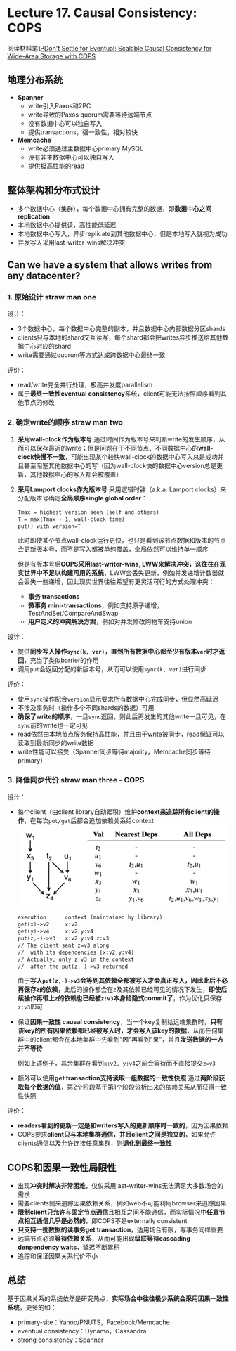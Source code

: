 # Lecture 17. Causal Consistency: COPS

阅读材料笔记[Don't Settle for Eventual: Scalable Causal Consistency for Wide-Area Storage with COPS](COPS.md)

## 地理分布系统

- **Spanner**
  - write引入Paxos和2PC
  - write导致的Paxos quorum需要等待远端节点
  - 没有数据中心可以独自写入
  - 提供transactions，强一致性，相对较快
- **Memcache**
  - write必须通过主数据中心primary MySQL
  - 没有非主数据中心可以独自写入
  - 提供极高性能的read

## 整体架构和分布式设计

- 多个数据中心（集群），每个数据中心拥有完整的数据，即**数据中心之间replication**
- 本地数据中心提供读，高性能低延迟
- 本地数据中心写入，异步replicate到其他数据中心，但是本地写入就视为成功
- 并发写入采用last-writer-wins解决冲突

## Can we have a system that allows writes from any datacenter?

### 1. 原始设计 straw man one

设计：

- 3个数据中心，每个数据中心完整的副本，并且数据中心内部数据分区shards
- clients只与本地的shard交互读写，每个shard都会把writes异步推送给其他数据中心对应的shard
- write需要通过quorum等方式达成跨数据中心最终一致

评价：

- read/write完全并行处理，极高并发度parallelism
- 属于**最终一致性eventual consistency**系统，client可能无法按照顺序看到其他节点的修改

### 2. 确定write的顺序 straw man two

1. **采用wall-clock作为版本号**
    通过时间作为版本号来判断write的发生顺序，从而可以保存最近的write；但是问题在于不同节点、不同数据中心的**wall-clock快慢不一致**，可能出现某个较快wall-clock的数据中心写入总是成功并且甚至阻塞其他数据中心的写（因为wall-clock快的数据中心version总是更新，其他数据中心的写入都会被覆盖）
2. **采用Lamport clocks作为版本号**
    采用逻辑时钟（a.k.a. Lamport clocks）来分配版本号确定**全局顺序single global order**：

    ```text
    Tmax = highest version seen (self and others)
    T = max(Tmax + 1, wall-clock time)
    put() with version=T
    ```

    此时即使某个节点wall-clock运行更快，也只是看到该节点数据和版本的节点会更新版本号，而不是写入都被单纯覆盖，全局依然可以维持单一顺序

    但是有版本号后**COPS采用last-writer-wins, LWW来解决冲突，这往往在现实世界中不足以构建可用的系统**，LWW会丢失更新，例如并发递增计数器就会丢失一些递增，因此现实世界往往希望有更灵活可行的方式处理冲突：
    - **事务 transactions**
    - **微事务 mini-transactions**，例如支持原子递增，TestAndSet/CompareAndSwap
    - **用户定义的冲突解决方案**，例如对并发修改购物车支持union

设计：

- 提供**同步写入操作`sync(k, ver)`，直到所有数据中心都至少有版本`ver`时才返回**，充当了类似barrier的作用
- 调用`put`会返回分配的新版本号，从而可以使用`sync(k, ver)`进行同步

评价：

- 使用`sync`操作配合`version`显示要求所有数据中心完成同步，但显然高延迟
- 不涉及事务时（操作多个不同shards的数据）可用
- **确保了write的顺序**，一旦`sync`返回，则此后再发生的其他write一旦可见，在`sync`前的write也一定可见
- read依然由本地节点服务保持高性能，并且由于write被同步，read保证可以读取到最新同步的write数据
- write性能可以接受（Spanner同步等待majority，Memcache同步等待primary）

### 3. 降低同步代价 straw man three - COPS

设计：

- 每个client（由client library自动累积）维护**context来追踪所有client的操作**，在每次`put/get`后都会追加依赖关系给context
  ![COPS2](images/COPS2.png)

  ```text
  execution      context (maintained by library)
  get(x)->v2     x:v2
  get(y)->v4     x:v2 y:v4
  put(z,-)->v3   x:v2 y:v4 z:v3
  // The client sent z=v3 along
  //  with its dependencies [x:v2,y:v4]
  // Actually, only z:v3 in the context
  //  after the put(z,-)->v3 returned
  ```
  
  由于**写入`put(z,-)->v3`会等到其依赖全都被写入才会真正写入，因此此后不必再保存`z`的依赖**，此后的操作都会在`z`及其依赖已经可见的情况下发生，**即使后续操作再带上`z`的依赖也已经被`z:v3`本身给隐式commit了**，作为优化只保存`z:v3`即可

- 保证**因果一致性 causal consistency**，当一个key复制给远端集群时，**只有该key的所有因果依赖都已经被写入时，才会写入该key的数据**，从而任何集群中的client都会在本地集群中先看到"因"再看到"果"，并且**发送数据的一方并不等待**
  
  例如上述例子，其余集群在看到`x:v2, y:v4`之前会等待而不直接提交`z=v3`

- 额外可以使用**get transaction支持读取一组数据的一致性快照**
  通过**两阶段获取每个数据的值**，第2个阶段基于第1个阶段分析出来的依赖关系从而获得一致性快照

评价：

- **readers看到的更新一定是和writers写入的更新顺序时一致的**，因为因果依赖
- COPS要求**client只与本地集群通信，并且client之间是独立的**，如果允许clients通信以及允许连接任意集群，则**退化到最终一致性**

## COPS和因果一致性局限性

- 出现**冲突时解决非常困难**，仅仅采用last-writer-wins无法满足大多数场合的需求
- 需要clients侧来追踪因果依赖关系，例如web不可能利用browser来追踪因果
- **限制client只允许与固定节点通信**且相互之间不能通信，而实际情况中**任意节点相互通信几乎是必然的**，即COPS不是externally consistent
- **只支持一批数据的读事务get transaction**，适用场合有限，写事务同样重要
- 远端节点必须**等待依赖关系**，从而可能出现**级联等待cascading denpendency waits**，延迟不断累积
- 追踪和保证因果关系代价不小

## 总结

基于因果关系的系统依然是研究热点，**实际场合中往往极少系统会采用因果一致性系统**，更多的如：

- primary-site：Yahoo/PNUTS，Facebook/Memcache
- eventual consistency：Dynamo，Cassandra
- strong consistency：Spanner
